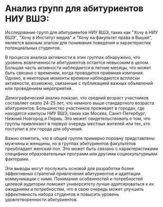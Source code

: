 # Анализ групп для абитуриентов НИУ ВШЭ: #

Исследование групп для абитуриентов НИУ ВШЭ, таких как "Хочу в НИУ ВШЭ", "Хочу в Институт медиа" и "Хочу на факультет права в Вышке", является важным этапом для понимания поведения и характеристик потенциальных студентов.

В процессе анализа активности в этих группах обнаружено, что уровень вовлеченности абитуриентов остается невысоким в целом. Большая часть активности наблюдается в летние месяцы, что может быть связано с временем, когда проводится приёмная компания. Однако, в некоторые моменты времени наблюдаются всплески активности, возможно, связанные с публикацией важных объявлений или проведением мероприятий.

Демографический анализ показал, что средний возраст участников составляет около 24-25 лет, что немного выше стандартного возраста абитуриентов. Большинство участников проживает в городах, где находятся кампусы НИУ ВШЭ, таких как Москва, Санкт-Петербург, Нижний Новгород и Пермь. Это может свидетельствовать о том, что группы привлекают в первую очередь местных жителей или тех, кто поступил в эти города для обучения.

Важно отметить, что в общей группе примерно поровну представлены мужчины и женщины, но в группах абитуриентов факультетов преобладает женский пол. Это может быть связано с характеристиками специфики образовательных программ или другими социокультурными факторами.

Эти выводы могут послужить основой для разработки более эффективных стратегий привлечения абитуриентов и адаптации коммуникации с ними. Понимание особенностей и потребностей целевой аудитории поможет университету лучше адаптироваться к их ожиданиям и потребностям, что в свою очередь может улучшить эффективность набора студентов и повысить уровень удовлетворенности абитуриентов.
